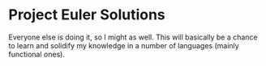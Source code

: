 Project Euler Solutions
=========================

Everyone else is doing it, so I might as well. This
will basically be a chance to learn and solidify my
knowledge in a number of languages (mainly functional
ones).

